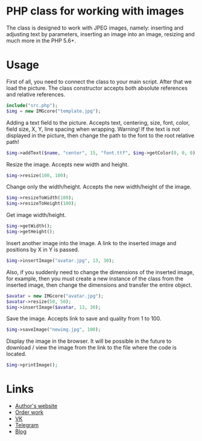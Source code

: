 # PHP class for working with images

The class is designed to work with JPEG images, namely: inserting and adjusting text by parameters, inserting an image into an image, resizing and much more in the PHP 5.6+.

# Usage
First of all, you need to connect the class to your main script. After that we load the picture. The class constructor accepts both absolute references and relative references.

```php
include("src.php");
$img = new IMGcore("template.jpg");
```

Adding a text field to the picture. Accepts text, centering, size, font, color, field size, X, Y, line spacing when wrapping.
Warning! If the text is not displayed in the picture, then change the path to the font to the root relative path!

```php
$img->addText($name, "center", 15, "font.ttf", $img->getColor(0, 0, 0), 100, 10, 15, 50);
```

Resize the image. Accepts new width and height.

```php
$img->resize(100, 100);
```

Change only the width/height. Accepts the new width/height of the image.

```php
$img->resizeToWidth(100);
$img->resizeToHeight(100);
```

Get image width/height.
```php
$img->getWidth();
$img->getHeight();
```

Insert another image into the image. A link to the inserted image and positions by X in Y is passed.

```php
$img->insertImage("avatar.jpg", 13, 30);
```

Also, if you suddenly need to change the dimensions of the inserted image, for example, then you must create a new instance of the class from the inserted image, then change the dimensions and transfer the entire object.


```php
$avatar = new IMGcore("avatar.jpg");
$avatar->resize(50, 50);
$img->insertImage($avatar, 13, 30);
```

Save the image. Accepts link to save and quality from 1 to 100.

```php
$img->saveImage("newimg.jpg", 100);
```

Display the image in the browser. It will be possible in the future to download / view the image from the link to the file where the code is located.

```php
$img->printImage();
```
# Links
* [Author's website](https://webmaster-shulyak.ru/)
* [Order work](https://www.fiverr.com/qugent/)
* [VK](https://vk.com/qugen)
* [Telegram](https://t.me/qugen)
* [Blog](https://t.me/webmaster_shulyak)
